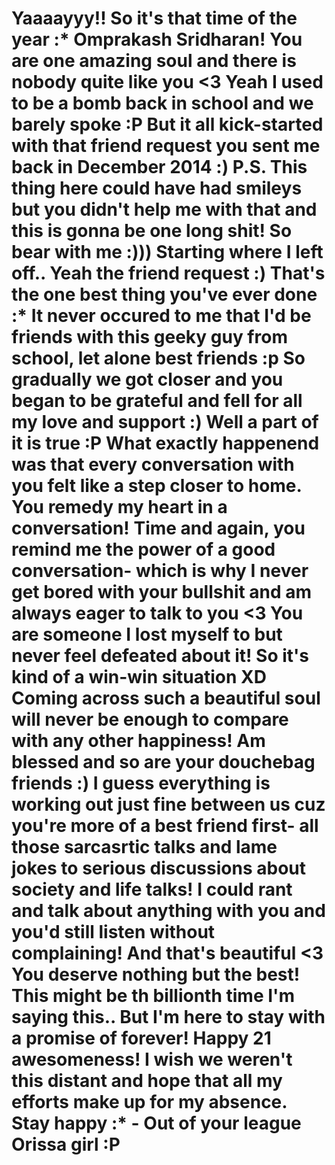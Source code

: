 <h1>
 Yaaaayyy!! So it's that time of the year :* Omprakash Sridharan! You are one amazing soul and there is nobody quite like you <3
 Yeah I used to be a bomb back in school and we barely spoke :P But it all kick-started with that friend request you sent me back in December 2014 :)
 P.S. This thing here could have had smileys but you didn't help me with that and this is gonna be one long shit! So bear with me :)))
 Starting where I left off.. Yeah the friend request :) That's the one best thing you've ever done :* It never occured to me that I'd be friends with this geeky guy from school, let alone best friends :p
 So gradually we got closer and you began to be grateful and fell for all my love and support :) Well a part of it is true :P 
 What exactly happenend was that every conversation with you felt like a step closer to home. You remedy my heart in a conversation! Time and again, you remind me the power of a good conversation- which is why I never get bored with your bullshit and am always eager to talk to you <3
 You are someone I lost myself to but never feel defeated about it! So it's kind of a win-win situation XD
 Coming across such a beautiful soul will never be enough to compare with any other happiness! Am blessed and so are your douchebag friends :)
 I guess everything is working out just fine between us cuz you're more of a best friend first- all those sarcasrtic talks and lame jokes to serious discussions about society and life talks! I could rant and talk about anything with you and you'd still listen without complaining! And that's beautiful <3
 You deserve nothing but the best! This might be th billionth time I'm saying this.. But I'm here to stay with a promise of forever!
 Happy 21 awesomeness! I wish we weren't this distant and hope that all my efforts make up for my absence. Stay happy :*
 - Out of your league Orissa girl :P
 </h1>
